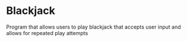 # Blackjack

Program that allows users to play blackjack that accepts user input
and allows for repeated play attempts
